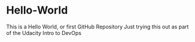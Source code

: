 # Hello-World
This is a Hello World, or first GitHub Repository
Just trying this out as part of the Udacity Intro to DevOps
